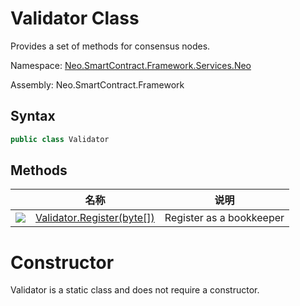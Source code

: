 # Validator Class

Provides a set of methods for consensus nodes.

Namespace: [Neo.SmartContract.Framework.Services.Neo](../neo.md)

Assembly: Neo.SmartContract.Framework

## Syntax

```c#
public class Validator
```

## Methods

|                                          | 名称                                       | 说明          |
| ---------------------------------------- | ---------------------------------------- | ----------- |
| ![](https://i-msdn.sec.s-msft.com/dynimg/IC91302.jpeg) | [Validator.Register(byte[])](Validator/Register.md) | Register as a bookkeeper |


# Constructor

Validator is a static class and does not require a constructor.